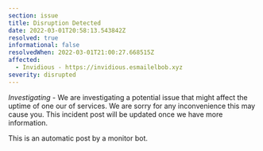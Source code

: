 ```yaml
---
section: issue
title: Disruption Detected
date: 2022-03-01T20:58:13.543842Z
resolved: true
informational: false
resolvedWhen: 2022-03-01T21:00:27.668515Z
affected:
  - Invidious - https://invidious.esmailelbob.xyz
severity: disrupted
---
```

*Investigating* - We are investigating a potential issue that might affect the uptime of one our of services. We are sorry for any inconvenience this may cause you. This incident post will be updated once we have more information.

This is an automatic post by a monitor bot.
        